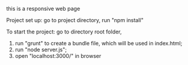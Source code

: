 this is a responsive web page

Project set up:
go to project directory, run "npm install"

To start the project:
go to directory root folder, 
1. run "grunt" to create a bundle file, which will be used in index.html; 
2. run "node server.js";
3. open "localhost:3000/" in browser
